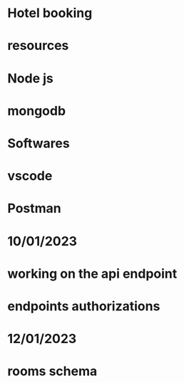# Hotel booking
# resources

# Node js
# mongodb

# Softwares 
# vscode
# Postman

# 10/01/2023
# working on the api endpoint
# endpoints authorizations

# 12/01/2023
# rooms schema
